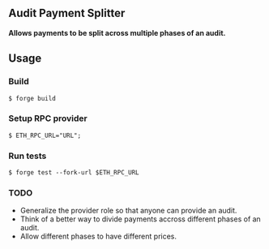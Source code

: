## Audit Payment Splitter

**Allows payments to be split across multiple phases of an audit.** 

## Usage

### Build

```shell
$ forge build
```

### Setup RPC provider
```shell
$ ETH_RPC_URL="URL";
```

### Run tests
```shell
$ forge test --fork-url $ETH_RPC_URL
```

### TODO
* Generalize the provider role so that anyone can provide an audit.
* Think of a better way to divide payments accross different phases of an audit.
* Allow different phases to have different prices.